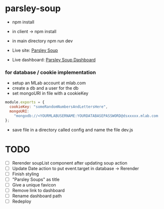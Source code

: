 # parsley-soup

- npm install
- in client -> npm install
- in main directory npm run dev

- Live site: [Parsley Soup](https://parsley-soups.herokuapp.com/)
- Live dashboard: [Parsley Soup Dashboard](https://parsley-soups.herokuapp.com/dashboard)

### for database / cookie implementation

- setup an MLab account at mlab.com
- create a db and a user for the db
- set mongoURI in file with a cookieKey

```javascript
module.exports = {
  cookieKey: "someRandomNumbersAndLettersHere",
  mongoURI:
    "mongodb://<YOURMLABUSERNAME:YOURDATABASEPASSWORD@dsxxxxx.mlab.com:xxxxx/yourdatabasename"
};
```

- save file in a directory called config and name the file dev.js

# TODO

- [ ] Rerender soupList component after updating soup action
- [ ] Update Date action to put event.target in database -> Rerender
- [ ] Finish styling
- [ ] "Parsley Soups" as title
- [ ] Give a unique favicon
- [ ] Remove link to dashboard
- [ ] Rename dashboard path
- [ ] Redeploy

